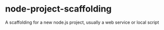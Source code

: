 # node-project-scaffolding
A scaffolding for a new node.js project, usually a web service or local script
